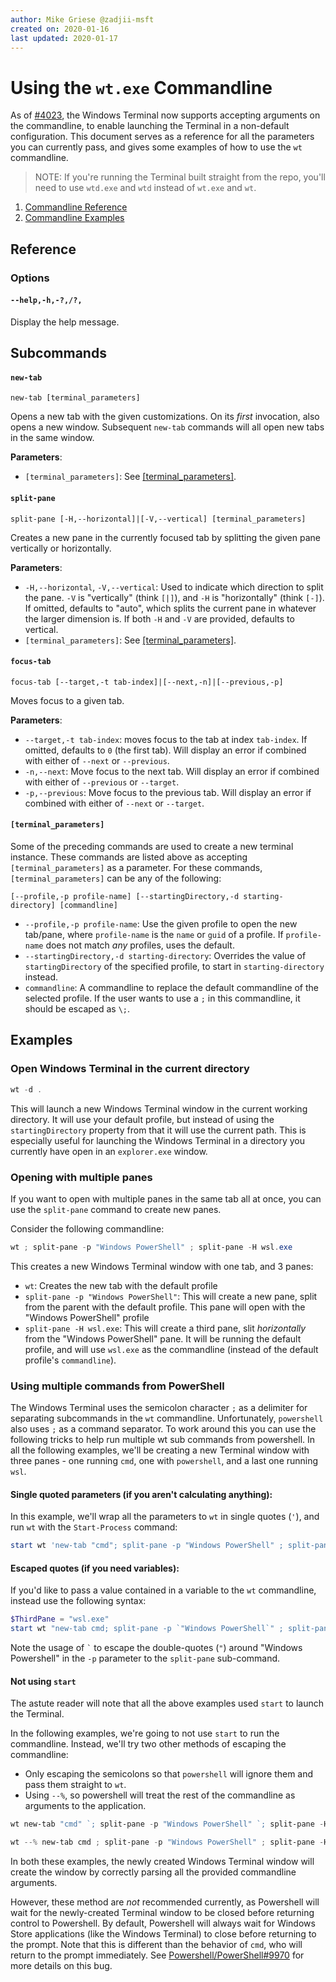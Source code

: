 ```yaml
---
author: Mike Griese @zadjii-msft
created on: 2020-01-16
last updated: 2020-01-17
---
```


# Using the `wt.exe` Commandline

As of [#4023], the Windows Terminal now supports accepting arguments on the
commandline, to enable launching the Terminal in a non-default configuration.
This document serves as a reference for all the parameters you can currently
pass, and gives some examples of how to use the `wt` commandline.

> NOTE: If you're running the Terminal built straight from the repo, you'll need
> to use `wtd.exe` and `wtd` instead of `wt.exe` and `wt`.

1. [Commandline Reference](#Reference)
1. [Commandline Examples](#Examples)

## Reference

### Options

#### `--help,-h,-?,/?,`

Display the help message.

## Subcommands

#### `new-tab`

`new-tab [terminal_parameters]`

Opens a new tab with the given customizations. On its _first_ invocation, also
opens a new window. Subsequent `new-tab` commands will all open new tabs in the
same window.

**Parameters**:

* `[terminal_parameters]`: See [[terminal_parameters]](#terminal_parameters).

#### `split-pane`

`split-pane [-H,--horizontal]|[-V,--vertical] [terminal_parameters]`

Creates a new pane in the currently focused tab by splitting the given pane
vertically or horizontally.

**Parameters**:

* `-H,--horizontal`, `-V,--vertical`: Used to indicate which direction to split
  the pane. `-V` is "vertically" (think `[|]`), and `-H` is "horizontally"
  (think `[-]`). If omitted, defaults to "auto", which splits the current pane
  in whatever the larger dimension is. If both `-H` and `-V` are provided,
  defaults to vertical.
* `[terminal_parameters]`: See [[terminal_parameters]](#terminal_parameters).

#### `focus-tab`

`focus-tab [--target,-t tab-index]|[--next,-n]|[--previous,-p]`

Moves focus to a given tab.

**Parameters**:

* `--target,-t tab-index`: moves focus to the tab at index `tab-index`. If
  omitted, defaults to `0` (the first tab). Will display an error if combined
  with either of `--next` or `--previous`.
* `-n,--next`: Move focus to the next tab. Will display an error if combined
  with either of `--previous` or `--target`.
* `-p,--previous`: Move focus to the previous tab. Will display an error if
  combined with either of `--next` or `--target`.

#### `[terminal_parameters]`

Some of the preceding commands are used to create a new terminal instance.
These commands are listed above as accepting `[terminal_parameters]` as a
parameter. For these commands, `[terminal_parameters]` can be any of the
following:

`[--profile,-p profile-name] [--startingDirectory,-d starting-directory] [commandline]`

* `--profile,-p profile-name`: Use the given profile to open the new tab/pane,
  where `profile-name` is the `name` or `guid` of a profile. If `profile-name`
  does not match _any_ profiles, uses the default.
* `--startingDirectory,-d starting-directory`: Overrides the value of
  `startingDirectory` of the specified profile, to start in `starting-directory`
  instead.
* `commandline`: A commandline to replace the default commandline of the
  selected profile. If the user wants to use a `;` in this commandline, it
  should be escaped as `\;`.

## Examples

### Open Windows Terminal in the current directory

```powershell
wt -d .
```

This will launch a new Windows Terminal window in the current working directory.
It will use your default profile, but instead of using the `startingDirectory`
property from that it will use the current path. This is especially useful for
launching the Windows Terminal in a directory you currently have open in an
`explorer.exe` window.

### Opening with multiple panes

If you want to open with multiple panes in the same tab all at once, you can use
the `split-pane` command to create new panes.

Consider the following commandline:

```powershell
wt ; split-pane -p "Windows PowerShell" ; split-pane -H wsl.exe
```

This creates a new Windows Terminal window with one tab, and 3 panes:

* `wt`: Creates the new tab with the default profile
* `split-pane -p "Windows PowerShell"`: This will create a new pane, split from
  the parent with the default profile. This pane will open with the "Windows
  PowerShell" profile
* `split-pane -H wsl.exe`: This will create a third pane, slit _horizontally_
  from the "Windows PowerShell" pane. It will be running the default profile,
  and will use `wsl.exe` as the commandline (instead of the default profile's
  `commandline`).


### Using multiple commands from PowerShell

The Windows Terminal uses the semicolon character `;` as a delimiter for
separating subcommands in the `wt` commandline. Unfortunately, `powershell` also
uses `;` as a command separator. To work around this you can use the following
tricks to help run multiple wt sub commands from powershell. In all the
following examples, we'll be creating a new Terminal window with three panes -
one running `cmd`, one with `powershell`, and a last one running `wsl`.

#### Single quoted parameters (if you aren't calculating anything):
In this example, we'll wrap all the parameters to `wt` in single quotes (`'`),
and run `wt` with the `Start-Process` command:

```PowerShell
start wt 'new-tab "cmd"; split-pane -p "Windows PowerShell" ; split-pane -H wsl.exe'
```

#### Escaped quotes (if you need variables):

If you'd like to pass a value contained in a variable to the `wt` commandline,
instead use the following syntax:

```PowerShell
$ThirdPane = "wsl.exe"
start wt "new-tab cmd; split-pane -p `"Windows PowerShell`" ; split-pane -H $ThirdPane"
```

Note the usage of  `` ` `` to escape the double-quotes (`"`) around "Windows
Powershell" in the `-p` parameter to the `split-pane` sub-command.

#### Not using `start`

The astute reader will note that all the above examples used `start` to launch the Terminal.

In the following examples, we're going to not use `start` to run the
commandline. Instead, we'll try two other methods of escaping the commandline:
* Only escaping the semicolons so that `powershell` will ignore them and pass
  them straight to `wt`.
* Using `--%`, so powershell will treat the rest of the commandline as arguments
  to the application.

```PowerShell
wt new-tab "cmd" `; split-pane -p "Windows PowerShell" `; split-pane -H wsl.exe
```

```Powershell
wt --% new-tab cmd ; split-pane -p "Windows PowerShell" ; split-pane -H wsl.exe
```

In both these examples, the newly created Windows Terminal window will create
the window by correctly parsing all the provided commandline arguments.

However, these method are _not_ recommended currently, as Powershell will wait
for the newly-created Terminal window to be closed before returning control to
Powershell. By default, Powershell will always wait for Windows Store
applications (like the Windows Terminal) to close before returning to the
prompt. Note that this is different than the behavior of `cmd`, who will return
to the prompt immediately. See
[Powershell/PowerShell#9970](https://github.com/PowerShell/PowerShell/issues/9970)
for more details on this bug.


[#4023]: https://github.com/microsoft/terminal/pull/4023
